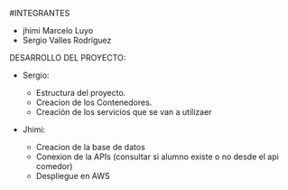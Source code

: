 #INTEGRANTES
- jhimi Marcelo Luyo
- Sergio Valles Rodríguez

DESARROLLO DEL PROYECTO:
 * Sergio:
    - Estructura del proyecto.
    - Creacion de los Contenedores.
    - Creación de los servicios que se van a utilizaer

* Jhimi:
    - Creacion de la base de datos
    - Conexion de la APIs (consultar si alumno existe o no desde el api comedor)
    - Despliegue en AWS
